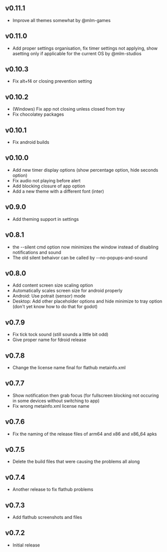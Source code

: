 ## v0.11.1

- Improve all themes somewhat by @mlm-games


## v0.11.0

- Add proper settings organisation, fix timer settings not applying, show asetting only if applicable for the current OS by @mlm-studios


## v0.10.3

 - Fix alt+f4 or closing prevention setting

## v0.10.2

 - (Windows) Fix app not closing unless closed from tray
 - Fix chocolatey packages

## v0.10.1

 - Fix android builds

## v0.10.0

 - Add new timer display options (show percentage option, hide seconds option)
 - Fix audio not playing before alert
 - Add blocking closure of app option
 - Add a new theme with a different font (inter)

## v0.9.0

 - Add theming support in settings

## v0.8.1

 - the --silent cmd option now minimizes the window instead of disabling notifications and sound 
 - The old silent behaivor can be called by --no-popups-and-sound 

## v0.8.0

 - Add content screen size scaling option
 - Automatically scales screen size for android properly
 - Android: Use potrait (sensor) mode
 - Desktop: Add other placeholder options and hide minimize to tray option (don't yet know how to do that for godot)

## v0.7.9

 - Fix tick tock sound (still sounds a little bit odd)
 - Give proper name for fdroid release

## v0.7.8

 - Change the license name final for flathub metainfo.xml

## v0.7.7

 - Show notification then grab focus (for fullscreen blocking not occuring in some devices without switching to app)
 - Fix wrong metainfo.xml license name

## v0.7.6

 - Fix the naming of the release files of arm64 and x86 and x86_64 apks

## v0.7.5

 - Delete the build files that were causing the problems all along

## v0.7.4

 - Another release to fix flathub problems

## v0.7.3

 - Add flathub screenshots and files

## v0.7.2

 - Initial release
